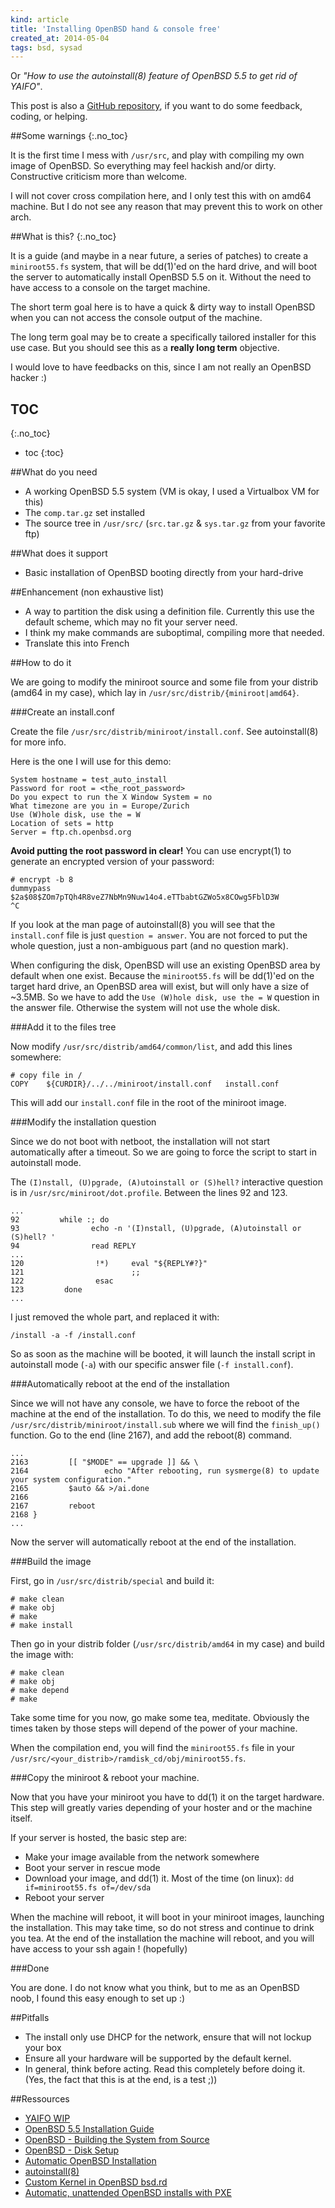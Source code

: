 ```yaml
---
kind: article
title: 'Installing OpenBSD hand & console free'
created_at: 2014-05-04
tags: bsd, sysad
---
```


Or *"How to use the autoinstall(8) feature of OpenBSD 5.5 to get rid of
YAIFO"*.

This post is also a [GitHub repository](https://github.com/Mayeu/NYaifO), if
you want to do some feedback, coding, or helping.

##Some warnings
{:.no_toc}

It is the first time I mess with `/usr/src`, and play with compiling my own
image of OpenBSD. So everything may feel hackish and/or dirty. Constructive
criticism more than welcome.

I will not cover cross compilation here, and I only test this with on amd64
machine. But I do not see any reason that may prevent this to work on other
arch.

##What is this?
{:.no_toc}

It is a guide (and maybe in a near future, a series of patches) to create a
`miniroot55.fs` system, that will be dd(1)'ed on the hard drive, and will boot
the server to automatically install OpenBSD 5.5 on it. Without the need to have
access to a console on the target machine.

The short term goal here is to have a quick & dirty way to install OpenBSD when
you can not access the console output of the machine.

The long term goal may be to create a specifically tailored installer for this
use case. But you should see this as a **really long term** objective.

I would love to have feedbacks on this, since I am not really an OpenBSD hacker
:)

## TOC
{:.no_toc}
* toc
{:toc}

##What do you need

  * A working OpenBSD 5.5 system (VM is okay, I used a Virtualbox VM for this)
  * The `comp.tar.gz` set installed
  * The source tree in `/usr/src/` (`src.tar.gz` & `sys.tar.gz` from your
    favorite ftp)

##What does it support

  * Basic installation of OpenBSD booting directly from your hard-drive

##Enhancement (non exhaustive list)

  * A way to partition the disk using a definition file. Currently this use the
    default scheme, which may no fit your server need.
  * I think my make commands are suboptimal, compiling more that needed.
  * Translate this into French

##How to do it

We are going to modify the miniroot source and some file from your distrib
(amd64 in my case), which lay in `/usr/src/distrib/{miniroot|amd64}`.

###Create an install.conf

Create the file `/usr/src/distrib/miniroot/install.conf`. See autoinstall(8)
for more info.

Here is the one I will use for this demo:

~~~
System hostname = test_auto_install
Password for root = <the_root_password>
Do you expect to run the X Window System = no
What timezone are you in = Europe/Zurich
Use (W)hole disk, use the = W
Location of sets = http
Server = ftp.ch.openbsd.org
~~~

**Avoid putting the root password in clear!** You can use encrypt(1) to
generate an encrypted version of your password:

~~~
# encrypt -b 8
dummypass
$2a$08$ZOm7pTQh4R8veZ7NbMn9Nuw14o4.eTTbabtGZWo5x8COwg5FblD3W
^C
~~~

If you look at the man page of autoinstall(8) you will see that the
`install.conf` file is just `question = answer`. You are not forced to put the
whole question, just a non-ambiguous part (and no question mark).

When configuring the disk, OpenBSD will use an existing OpenBSD area by default
when one exist. Because the `miniroot55.fs` will be dd(1)'ed on the target hard
drive, an OpenBSD area will exist, but will only have a size of ~3.5MB. So we
have to add the `Use (W)hole disk, use the = W` question in the answer file.
Otherwise the system will not use the whole disk.

###Add it to the files tree

Now modify `/usr/src/distrib/amd64/common/list`, and add this lines somewhere:

~~~
# copy file in /
COPY    ${CURDIR}/../../miniroot/install.conf   install.conf
~~~

This will add our `install.conf` file in the root of the miniroot image.

###Modify the installation question

Since we do not boot with netboot, the installation will not start
automatically after a timeout. So we are going to force the script to start in
autoinstall mode.

The `(I)nstall, (U)pgrade, (A)utoinstall or (S)hell?` interactive question is
in `/usr/src/miniroot/dot.profile`. Between the lines 92 and 123.

~~~
...
92         while :; do
93                echo -n '(I)nstall, (U)pgrade, (A)utoinstall or (S)hell? '
94                read REPLY
...
120                !*)     eval "${REPLY#?}"
121                        ;;
122                esac
123         done
...
~~~

I just removed the whole part, and replaced it with:

~~~
/install -a -f /install.conf
~~~

So as soon as the machine will be booted, it will launch the install script in
autoinstall mode (`-a`) with our specific answer file (`-f install.conf`).

###Automatically reboot at the end of the installation

Since we will not have any console, we have to force the reboot of the machine
at the end of the installation. To do this, we need to modify the file
`/usr/src/distrib/miniroot/install.sub` where we will find the `finish_up()`
function. Go to the end (line 2167), and add the reboot(8) command.

~~~
...
2163         [[ "$MODE" == upgrade ]] && \
2164                 echo "After rebooting, run sysmerge(8) to update your system configuration."
2165         $auto && >/ai.done
2166
2167         reboot
2168 }
...
~~~

Now the server will automatically reboot at the end of the installation.

###Build the image

First, go in `/usr/src/distrib/special` and build it:

~~~
# make clean
# make obj
# make
# make install
~~~

Then go in your distrib folder (`/usr/src/distrib/amd64` in my case) and build
the image with:

~~~
# make clean
# make obj
# make depend
# make
~~~

Take some time for you now, go make some tea, meditate. Obviously the times
taken by those steps will depend of the power of your machine.

When the compilation end, you will find the `miniroot55.fs` file in your
`/usr/src/<your_distrib>/ramdisk_cd/obj/miniroot55.fs`.

###Copy the miniroot & reboot your machine.

Now that you have your miniroot you have to dd(1) it on the target hardware.
This step will greatly varies depending of your hoster and or the machine
itself.

If your server is hosted, the basic step are:

  * Make your image available from the network somewhere
  * Boot your server in rescue mode
  * Download your image, and dd(1) it. Most of the time (on linux): `dd
    if=miniroot55.fs of=/dev/sda`
  * Reboot your server

When the machine will reboot, it will boot in your miniroot images, launching
the installation. This may take time, so do not stress and continue to drink
you tea. At the end of the installation the machine will reboot, and you will
have access to your ssh again ! (hopefully)

###Done

You are done. I do not know what you think, but to me as an OpenBSD noob, I
found this easy enough to set up :)

##Pitfalls

  * The install only use DHCP for the network, ensure that will not lockup your
    box
  * Ensure all your hardware will be supported by the default kernel.
  * In general, think before acting. Read this completely before doing it.
    (Yes, the fact that this is at the end, is a test ;))

##Ressources

  * [YAIFO WIP](http://comments.gmane.org/gmane.os.openbsd.misc/210533)
  * [OpenBSD 5.5 Installation Guide](http://www.openbsd.org/faq/faq4.html)
  * [OpenBSD - Building the System from Source](http://www.openbsd.org/faq/faq5.html)
  * [OpenBSD - Disk Setup](http://www.openbsd.org/faq/faq14.html)
  * [Automatic OpenBSD Installation](http://people.cs.uchicago.edu/~brendan/howtos/openbsd_install/)
  * [autoinstall(8)](http://www.openbsd.org/cgi-bin/man.cgi?query=autoinstall&sektion=8)
  * [Custom Kernel in OpenBSD bsd.rd](https://arnor.org/OpenBSD/custombsdrd.html)
  * [Automatic, unattended OpenBSD installs with PXE](http://www.bsdnow.tv/tutorials/autoinstall)
